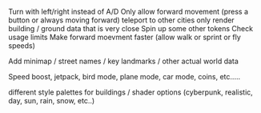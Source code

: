 Turn with left/right instead of A/D
Only allow forward movement (press a button or always moving forward)
teleport to other cities
only render building / ground data that is very close
Spin up some other tokens 
Check usage limits
Make forward moevment faster (allow walk or sprint or fly speeds)

Add minimap / street names / key landmarks / other actual world data

Speed boost, jetpack, bird mode, plane mode, car mode, coins, etc.....

different style palettes for buildings / shader options (cyberpunk, realistic, day, sun, rain, snow, etc..)